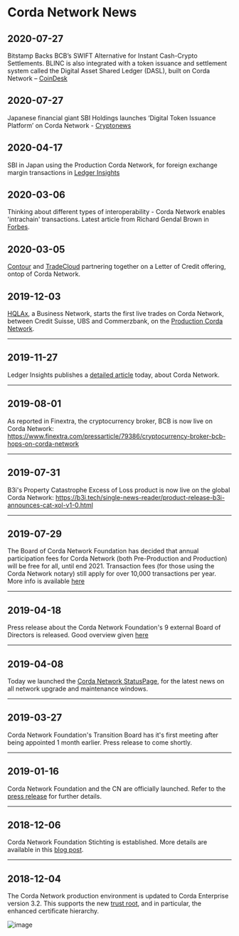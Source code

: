 # Corda Network News

## 2020-07-27

Bitstamp Backs BCB’s SWIFT Alternative for Instant Cash-Crypto Settlements. BLINC is also integrated with a token issuance and settlement system called the Digital Asset Shared Ledger (DASL), built on Corda Network – [CoinDesk](https://www.coindesk.com/bitstamp-backs-bcbs-swift-alternative-for-instant-cash-crypto-settlements)

## 2020-07-27

Japanese financial giant SBI Holdings launches ‘Digital Token Issuance Platform’ on Corda Network - [Cryptonews](https://cryptonews.com/news/sbi-launches-digital-token-issuance-platform-on-corda-blockc-7237.htm)  

## 2020-04-17

SBI in Japan using the Production Corda Network, for foreign exchange margin transactions in [Ledger Insights](https://www.ledgerinsights.com/sbi-enterprise-blockchain-corda-group-forex-transactions/)

## 2020-03-06

Thinking about different types of interoperability - Corda Network enables 'intrachain' transactions. Latest article from Richard Gendal Brown in [Forbes](https://www.forbes.com/sites/richardgendalbrown/2020/03/05/whipping-up-your-market-with-the-five-ingredients-of-interoperability/#73fa92bd7432).

## 2020-03-05

[Contour](https://www.contour.network/) and [TradeCloud](https://tradecloud.sg/) partnering together on a Letter of Credit offering, ontop of Corda Network.

## 2019-12-03

[HQLAx](https://www.hqla-x.com/), a Business Network, starts the first live trades on Corda Network, between Credit 
Suisse, UBS and Commerzbank, on the [Production Corda Network](https://www.ledgerinsights.com/blockchain-deutsche-borse-hqlax-commerzbank-credit-suisse-ubs-securities-lending/).

---

## 2019-11-27

Ledger Insights publishes a [detailed article](https://www.ledgerinsights.com/corda-network-enterprise-blockchain-interoperability/) 
today, about Corda Network.

---

## 2019-08-01 

As reported in Finextra, the cryptocurrency broker, BCB is now live on Corda Network:
https://www.finextra.com/pressarticle/79386/cryptocurrency-broker-bcb-hops-on-corda-network

---

## 2019-07-31

B3i's Property Catastrophe Excess of Loss product is now live on the global Corda Network:
https://b3i.tech/single-news-reader/product-release-b3i-announces-cat-xol-v1-0.html

---

## 2019-07-29

The Board of Corda Network Foundation has decided that annual participation fees for Corda Network (both Pre-Production and Production) will be free for all, until end 2021. Transaction fees (for those using the Corda Network notary) still apply for over 10,000 transactions per year. More info is available [here](/participation/membership-tiers)

---

## 2019-04-18

Press release about the Corda Network Foundation's 9 external Board of Directors is released. Good overview given [here](https://www.marketsmedia.com/corda-network-establishes-independent-governing-body/)

---

## 2019-04-08

Today we launched the [Corda Network StatusPage](https://cordanetwork.statuspage.io), for the latest news on all network upgrade and maintenance windows.

---

## 2019-03-27

Corda Network Foundation's Transition Board has it's first meeting after being appointed 1 month earlier. Press release to come shortly.

---

## 2019-01-16

Corda Network Foundation and the CN are officially launched. Refer to the [press release](https://www.r3.com/news/corda-network-launches-with-new-governing-foundation/) for further details.

---

## 2018-12-06

Corda Network Foundation Stichting is established. More details are available in this [blog post](https://medium.com/corda/the-birth-of-the-corda-network-foundation-55f346304780).

---

## 2018-12-04

The Corda Network production environment is updated to Corda Enterprise version 3.2. This supports the new [trust root](/trust-root/index), and in particular, the enhanced certificate hierarchy.

![image](https://docs.corda.net/head/_images/cert_structure_v3.png)

